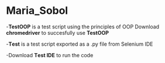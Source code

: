 # Maria_Sobol


-**TestOOP** is a test script using the principles of OOP
Download **chromedriver** to succesfully use **TestOOP**


-**Тest** is a test script exported as a .py file from Selenium IDE


-Download **Тest IDE** to run the code

